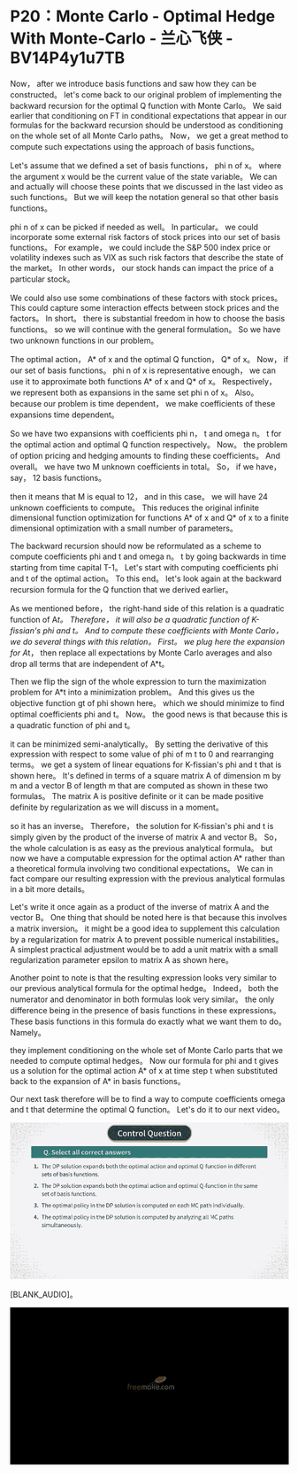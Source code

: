 # P20：Monte Carlo - Optimal Hedge With Monte-Carlo - 兰心飞侠 - BV14P4y1u7TB

 Now， after we introduce basis functions and saw how they can be constructed。 let's come back to our original problem of implementing the backward recursion for the optimal Q function with Monte Carlo。 We said earlier that conditioning on FT in conditional expectations that appear in our formulas for the backward recursion should be understood as conditioning on the whole set of all Monte Carlo paths。 Now， we get a great method to compute such expectations using the approach of basis functions。

 Let's assume that we defined a set of basis functions， phi n of x。 where the argument x would be the current value of the state variable。 We can and actually will choose these points that we discussed in the last video as such functions。 But we will keep the notation general so that other basis functions。

 phi n of x can be picked if needed as well。 In particular。 we could incorporate some external risk factors of stock prices into our set of basis functions。 For example， we could include the S&P 500 index price or volatility indexes such as VIX as such risk factors that describe the state of the market。 In other words， our stock hands can impact the price of a particular stock。

 We could also use some combinations of these factors with stock prices。 This could capture some interaction effects between stock prices and the factors。 In short。 there is substantial freedom in how to choose the basis functions。 so we will continue with the general formulation。 So we have two unknown functions in our problem。

 The optimal action， A* of x and the optimal Q function， Q* of x。 Now， if our set of basis functions。 phi n of x is representative enough， we can use it to approximate both functions A* of x and Q* of x。 Respectively， we represent both as expansions in the same set phi n of x。 Also。 because our problem is time dependent， we make coefficients of these expansions time dependent。

 So we have two expansions with coefficients phi n， t and omega n。 t for the optimal action and optimal Q function respectively。 Now。 the problem of option pricing and hedging amounts to finding these coefficients。 And overall。 we have two M unknown coefficients in total。 So， if we have， say， 12 basis functions。

 then it means that M is equal to 12， and in this case。 we will have 24 unknown coefficients to compute。 This reduces the original infinite dimensional function optimization for functions A* of x and Q* of x to a finite dimensional optimization with a small number of parameters。

 The backward recursion should now be reformulated as a scheme to compute coefficients phi and t and omega n。 t by going backwards in time starting from time capital T-1。 Let's start with computing coefficients phi and t of the optimal action。 To this end。 let's look again at the backward recursion formula for the Q function that we derived earlier。

 As we mentioned before， the right-hand side of this relation is a quadratic function of A*t。 Therefore， it will also be a quadratic function of K-fissian's phi and t。 And to compute these coefficients with Monte Carlo， we do several things with this relation。 First。 we plug here the expansion for A*t， then replace all expectations by Monte Carlo averages and also drop all terms that are independent of A*t。

 Then we flip the sign of the whole expression to turn the maximization problem for A*t into a minimization problem。 And this gives us the objective function gt of phi shown here。 which we should minimize to find optimal coefficients phi and t。 Now。 the good news is that because this is a quadratic function of phi and t。

 it can be minimized semi-analytically。 By setting the derivative of this expression with respect to some value of phi of m t to 0 and rearranging terms。 we get a system of linear equations for K-fissian's phi and t that is shown here。 It's defined in terms of a square matrix A of dimension m by m and a vector B of length m that are computed as shown in these two formulas。 The matrix A is positive definite or it can be made positive definite by regularization as we will discuss in a moment。

 so it has an inverse。 Therefore， the solution for K-fissian's phi and t is simply given by the product of the inverse of matrix A and vector B。 So， the whole calculation is as easy as the previous analytical formula。 but now we have a computable expression for the optimal action A* rather than a theoretical formula involving two conditional expectations。 We can in fact compare our resulting expression with the previous analytical formulas in a bit more details。

 Let's write it once again as a product of the inverse of matrix A and the vector B。 One thing that should be noted here is that because this involves a matrix inversion。 it might be a good idea to supplement this calculation by a regularization for matrix A to prevent possible numerical instabilities。 A simplest practical adjustment would be to add a unit matrix with a small regularization parameter epsilon to matrix A as shown here。

 Another point to note is that the resulting expression looks very similar to our previous analytical formula for the optimal hedge。 Indeed， both the numerator and denominator in both formulas look very similar。 the only difference being in the presence of basis functions in these expressions。 These basis functions in this formula do exactly what we want them to do。 Namely。

 they implement conditioning on the whole set of Monte Carlo parts that we needed to compute optimal hedges。 Now our formula for phi and t gives us a solution for the optimal action A* of x at time step t when substituted back to the expansion of A* in basis functions。

 Our next task therefore will be to find a way to compute coefficients omega and t that determine the optimal Q function。 Let's do it to our next video。

![](img/1ec91f7b6e8e4c9c805717f3bb5fc033_1.png)

 [BLANK_AUDIO]。

![](img/1ec91f7b6e8e4c9c805717f3bb5fc033_3.png)
